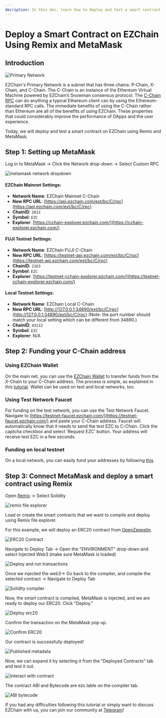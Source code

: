 ```yaml
---
decription: In this doc, learn how to deploy and test a smart contract on EZChain using Remix and MetaMask.
---
```


# Deploy a Smart Contract on EZChain Using Remix and MetaMask

## Introduction

![Primary Network](/img/primary-network.jpeg)

EZChain's Primary Network is a subnet that has three chains: P-Chain, X-Chain, and C-Chain. The C-Chain is an instance of the Ethereum Virtual Machine powered by EZChain’s Snowman consensus protocol. The [C-Chain RPC](../../ezcgo-apis/c-chain.md) can do anything a typical Ethereum client can by using the Ethereum-standard RPC calls. The immediate benefits of using the C-Chain rather than Ethereum are all of the benefits of using EZChain. These properties that could considerably improve the performance of DApps and the user experience.

Today, we will deploy and test a smart contract on EZChain using Remix and MetaMask.

## Step 1: Setting up MetaMask

Log in to MetaMask -&gt; Click the Network drop-down -&gt; Select Custom RPC

![metamask network dropdown](/img/image(60).png)

#### **EZChain Mainnet Settings:**

* **Network Name**: EZChain Mainnet C-Chain
* **New RPC URL**: [https://api.ezchain.com/ext/bc/C/rpc](https://api.ezchain.com/ext/bc/C/rpc)
* **ChainID**: `2612`
* **Symbol**: `EZC`
* **Explorer**: [https://cchain-explorer.ezchain.com/](https://cchain-explorer.ezchain.com/)

#### **FUJI Testnet Settings:**

* **Network Name**: EZChain FUJI C-Chain
* **New RPC URL**: [https://testnet-api.ezchain.com/ext/bc/C/rpc](https://testnet-api.ezchain.com/ext/bc/C/rpc)
* **ChainID**: `2163`
* **Symbol**: `EZC`
* **Explorer**: [https://testnet-cchain-explorer.ezchain.com/](https://testnet-cchain-explorer.ezchain.com/)

<!-- #### **Local Testnet (EZChain Network Runner) Settings:** [(EZChain Network Runner Tutorial)](../../tools/network-runner.md) -->
#### **Local Testnet Settings:** 

* **Network Name**: EZChain Local C-Chain
* **New RPC URL**: [http://127.0.0.1:34890/ext/bc/C/rpc](http://127.0.0.1:34890/ext/bc/C/rpc) (Note: the port number should match your local setting which can be different from 34890.)
* **ChainID**: `43112`
* **Symbol**: `EZC`
* **Explorer**: N/A

<!-- #### **[Deprecated] Local Testnet (EZCSH) Settings:** [(EZCsh Tutorial)](../../tools/ezcsh.md)

* **Network Name**: EZChain Local
* **New RPC URL**: [http://localhost:9650/ext/bc/C/rpc](http://localhost:9650/ext/bc/C/rpc)
* **ChainID**: `43112`
* **Symbol**: `EZC`
* **Explorer**: N/A -->

## Step 2: Funding your C-Chain address

### **Using EZChain Wallet**

On the main net, you can use the [EZChain Wallet](https://wallet.ezchain.com/) to transfer funds from the X-Chain to your C-Chain address. The process is simple, as explained in this [tutorial](../platform/transfer-ezc-between-x-chain-and-c-chain.md). Wallet can be used on test and local networks, too.

### **Using Test Network Faucet**

For funding on the test network, you can use the Test Network Faucet. Navigate to [https://testnet-faucet.ezchain.com/](https://testnet-faucet.ezchain.com/) and paste your C-Chain address. Faucet will automatically know that it needs to send the test EZC to C-Chain. Click the captcha checkbox and select 'Request EZC' button. Your address will receive test EZC in a few seconds.

### Funding on local testnet

On a local network, you can easily fund your addresses by following [this](../platform/create-a-local-test-network.md#getting-ezc).

## Step 3: Connect MetaMask and deploy a smart contract using Remix

Open [Remix](https://remix.ethereum.org/) -&gt; Select Solidity

![remix file explorer](/img/remix-file-explorer.png)

Load or create the smart contracts that we want to compile and deploy using Remix file explorer.

For this example, we will deploy an ERC20 contract from [OpenZeppelin](https://openzeppelin.com/contracts).

![ERC20 Contract](/img/erc20-contract.png)

Navigate to Deploy Tab -&gt; Open the "ENVIRONMENT" drop-down and select Injected Web3 (make sure MetaMask is loaded)

![Deploy and run transactions](/img/deploy-and-run-transactions.png)

Once we injected the web3-&gt; Go back to the compiler, and compile the selected contract -&gt; Navigate to Deploy Tab

![Solidity compiler](/img/solidity-compiler.png)

Now, the smart contract is compiled, MetaMask is injected, and we are ready to deploy our ERC20. Click "Deploy."

![Deploy erc20](/img/deploy-erc20.png)

Confirm the transaction on the MetaMask pop up.

![Confirm ERC20](/img/confirm-erc20.png)

Our contract is successfully deployed!

![Published metadata](/img/published-metadata.png)

Now, we can expand it by selecting it from the "Deployed Contracts" tab and test it out.

![Interact with contract](/img/interact-with-contract.png)

The contract ABI and Bytecode are ezc.lable on the compiler tab.

![ABI bytecode](/img/abi-bytecode.png)

If you had any difficulties following this tutorial or simply want to discuss EZChain with us, you can join our community at [Telegram](https://t.me/EZChainOfficia/)!

